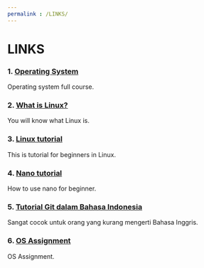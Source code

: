```yaml
---
permalink : /LINKS/
---
```


# LINKS

### 1. [Operating System](https://os.vlsm.org/)
Operating system full course.

### 2. [What is Linux?](https://www.youtube.com/watch?v=zA3vmx0GaO8)
You will know what Linux is.

### 3. [Linux tutorial](https://www.youtube.com/watch?v=V1y-mbWM3B8)
This is tutorial for beginners in Linux.

### 4. [Nano tutorial](https://www.youtube.com/watch?v=Jf0ZJZJ8jlI)
How to use nano for beginner.

### 5. [Tutorial Git dalam Bahasa Indonesia](https://www.youtube.com/watch?v=fQbTeNX1mvM)
Sangat cocok untuk orang yang kurang mengerti Bahasa Inggris.

### 6. [OS Assignment](https://osp4diss.vlsm.org/)
OS Assignment.
